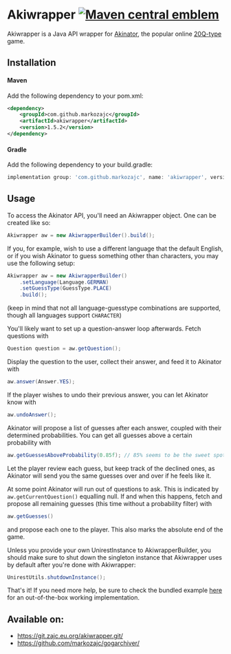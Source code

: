 # Akiwrapper [![Maven central emblem](https://img.shields.io/maven-central/v/com.github.markozajc/akiwrapper.svg?label=Maven%20Central)](https://mvnrepository.com/artifact/com.github.markozajc/akiwrapper)
Akiwrapper is a Java API wrapper for [Akinator](https://en.akinator.com/), the popular online
[20Q-type](https://en.wikipedia.org/wiki/Twenty_questions) game.

## Installation
#### Maven
Add the following dependency to your pom.xml:
```xml
<dependency>
	<groupId>com.github.markozajc</groupId>
	<artifactId>akiwrapper</artifactId>
	<version>1.5.2</version>
</dependency>
```
#### Gradle
Add the following dependency to your build.gradle:
```gradle
implementation group: 'com.github.markozajc', name: 'akiwrapper', version: '1.5.2'
```

## Usage
To access the Akinator API, you'll need an Akiwrapper object. One can be created like so:
```java
Akiwrapper aw = new AkiwrapperBuilder().build();
```

If you, for example, wish to use a different language that the default English, or if you wish Akinator to guess
something other than characters, you may use the following setup:
```java
Akiwrapper aw = new AkiwrapperBuilder()
	.setLanguage(Language.GERMAN)
	.setGuessType(GuessType.PLACE)
	.build();
```
(keep in mind that not all language-guesstype combinations are supported, though all languages support `CHARACTER`)

You'll likely want to set up a question-answer loop afterwards. Fetch questions with
```java
Question question = aw.getQuestion();
```

Display the question to the user, collect their answer, and feed it to Akinator with
```java
aw.answer(Answer.YES);
``` 

If the player wishes to undo their previous answer, you can let Akinator know with
```java
aw.undoAnswer();
```

Akinator will propose a list of guesses after each answer, coupled with their determined probabilities. You can get all
guesses above a certain probability with
```java
aw.getGuessesAboveProbability(0.85f); // 85% seems to be the sweet spot, though you're free to use anything you want
```
Let the player review each guess, but keep track of the declined ones, as Akinator will send you the same guesses over
and over if he feels like it.
 
At some point Akinator will run out of questions to ask. This is indicated by `aw.getCurrentQuestion()` equalling null.
If and when this happens, fetch and propose all remaining guesses (this time without a probability filter) with
```java
aw.getGuesses()
```
and propose each one to the player. This also marks the absolute end of the game. 

Unless you provide your own UnirestInstance to AkiwrapperBuilder, you should make sure to shut down the singleton 
instance that Akiwrapper uses by default after you're done with Akiwrapper:
```java
UnirestUtils.shutdownInstance();
```

That's it! If you need more help, be sure to check the bundled example
[here](https://github.com/markozajc/Akiwrapper/tree/master/example) for an out-of-the-box working implementation.

## Available on:
* https://git.zajc.eu.org/akiwrapper.git/
* https://github.com/markozajc/gogarchiver/